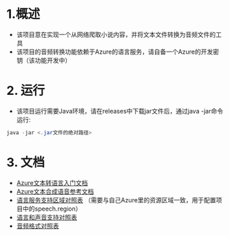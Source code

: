 # 1.概述
- 该项目意在实现一个从网络爬取小说内容，并将文本文件转换为音频文件的工具
- 该项目的音频转换功能依赖于Azure的语言服务，请自备一个Azure的开发密钥（该功能开发中）

# 2. 运行
- 该项目运行需要Java环境，请在releases中下载jar文件后，通过java -jar命令运行:
```java
java -jar <.jar文件的绝对路径>
```

# 3. 文档
- [Azure文本转语言入门文档](https://learn.microsoft.com/zh-cn/azure/cognitive-services/speech-service/get-started-text-to-speech?tabs=windows%2Cterminal&pivots=programming-language-java)
- [Azure文本合成语音参考文档](https://learn.microsoft.com/zh-cn/azure/cognitive-services/speech-service/how-to-speech-synthesis?tabs=browserjs%2Cterminal&pivots=programming-language-java#synthesize-speech-to-a-file)
- [语言服务支持区域对照表](https://learn.microsoft.com/zh-cn/azure/cognitive-services/speech-service/regions) （需要与自己Azure里的资源区域一致，用于配置项目中的speech.region）
- [语言和声音支持对照表](https://learn.microsoft.com/zh-cn/azure/cognitive-services/speech-service/language-support?tabs=stt-tts#prebuilt-neural-voices)
- [音频格式对照表](https://learn.microsoft.com/zh-cn/dotnet/api/microsoft.cognitiveservices.speech.speechsynthesisoutputformat?view=azure-dotnet)